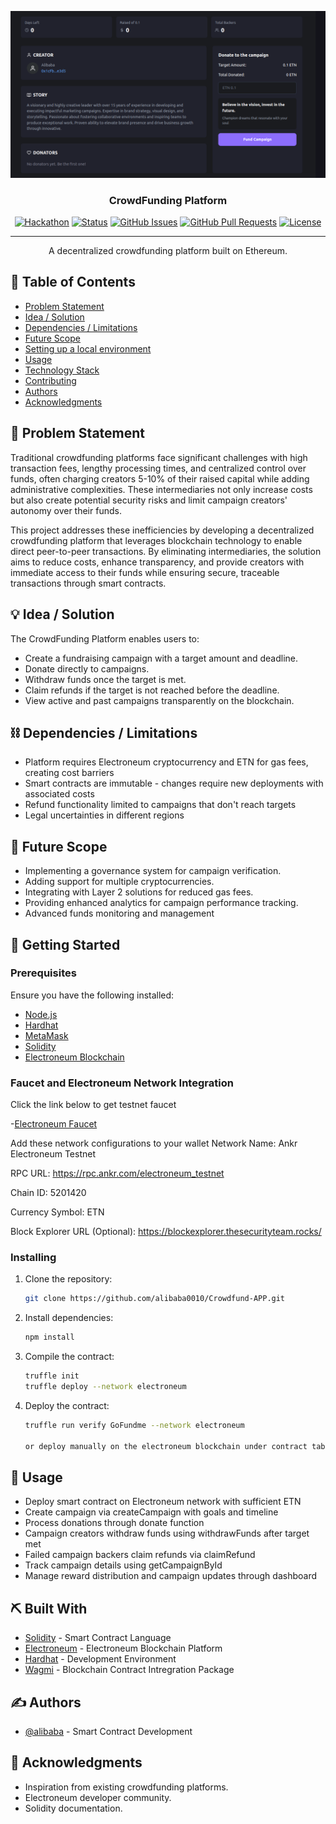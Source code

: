 <p align="center">
  <a href="" rel="noopener">
 <img src="./images/image 1.png" alt="Project logo"></a>
</p>
<h3 align="center">CrowdFunding Platform</h3>

<div align="center">

[![Hackathon](https://img.shields.io/badge/hackathon-name-orange.svg)](https://crowdfund-app-rho.vercel.app/)
[![Status](https://img.shields.io/badge/status-active-success.svg)]()
[![GitHub Issues](https://img.shields.io/github/issues/alibaba0010/Crowdfund-APP.svg)](https://github.com/alibaba0010/Crowdfund-APP/issues)
[![GitHub Pull Requests](https://img.shields.io/github/issues-pr/alibaba0010/Crowdfund-APP.svg)](https://github.com/alibaba0010/Crowdfund-APP/pulls)
[![License](https://img.shields.io/badge/license-MIT-blue.svg)](LICENSE.md)

</div>

---

<p align="center"> A decentralized crowdfunding platform built on Ethereum.
    <br> 
</p>

## 📝 Table of Contents

- [Problem Statement](#problem_statement)
- [Idea / Solution](#idea)
- [Dependencies / Limitations](#limitations)
- [Future Scope](#future_scope)
- [Setting up a local environment](#getting_started)
- [Usage](#usage)
- [Technology Stack](#tech_stack)
- [Contributing](../CONTRIBUTING.md)
- [Authors](#authors)
- [Acknowledgments](#acknowledgments)

## 🧐 Problem Statement <a name = "problem_statement"></a>

Traditional crowdfunding platforms face significant challenges with high transaction fees, lengthy processing times, and centralized control over funds, often charging creators 5-10% of their raised capital while adding administrative complexities. These intermediaries not only increase costs but also create potential security risks and limit campaign creators' autonomy over their funds.

This project addresses these inefficiencies by developing a decentralized crowdfunding platform that leverages blockchain technology to enable direct peer-to-peer transactions. By eliminating intermediaries, the solution aims to reduce costs, enhance transparency, and provide creators with immediate access to their funds while ensuring secure, traceable transactions through smart contracts.

## 💡 Idea / Solution <a name = "idea"></a>

The CrowdFunding Platform enables users to:

- Create a fundraising campaign with a target amount and deadline.
- Donate directly to campaigns.
- Withdraw funds once the target is met.
- Claim refunds if the target is not reached before the deadline.
- View active and past campaigns transparently on the blockchain.

## ⛓️ Dependencies / Limitations <a name = "limitations"></a>

- Platform requires Electroneum cryptocurrency and ETN for gas fees, creating cost barriers
- Smart contracts are immutable - changes require new deployments with associated costs
- Refund functionality limited to campaigns that don't reach targets
- Legal uncertainties in different regions

## 🚀 Future Scope <a name = "future_scope"></a>

- Implementing a governance system for campaign verification.
- Adding support for multiple cryptocurrencies.
- Integrating with Layer 2 solutions for reduced gas fees.
- Providing enhanced analytics for campaign performance tracking.
- Advanced funds monitoring and management

## 🏁 Getting Started <a name = "getting_started"></a>

### Prerequisites

Ensure you have the following installed:

- [Node.js](https://nodejs.org/)
- [Hardhat](https://hardhat.org/)
- [MetaMask](https://metamask.io/)
- [Solidity](https://soliditylang.org/)
- [Electroneum Blockchain](http://testnet-scblockexplorer.electroneum.com/)

### Faucet and Electroneum Network Integration

Click the link below to get testnet faucet

-[Electroneum Faucet](https://faucet.electroneum.com/)

Add these network configurations to your wallet
Network Name: Ankr Electroneum Testnet

RPC URL: https://rpc.ankr.com/electroneum_testnet

Chain ID: 5201420

Currency Symbol: ETN

Block Explorer URL (Optional): https://blockexplorer.thesecurityteam.rocks/

### Installing

1. Clone the repository:
   ```sh
   git clone https://github.com/alibaba0010/Crowdfund-APP.git
   ```
2. Install dependencies:
   ```sh
   npm install
   ```
3. Compile the contract:
   ```sh
   truffle init
   truffle deploy --network electroneum
   ```
4. Deploy the contract:

   ```sh
   truffle run verify GoFundme --network electroneum

   or deploy manually on the electroneum blockchain under contract tab
   ```

## 🎈 Usage <a name="usage"></a>

- Deploy smart contract on Electroneum network with sufficient ETN
- Create campaign via createCampaign with goals and timeline
- Process donations through donate function
- Campaign creators withdraw funds using withdrawFunds after target met
- Failed campaign backers claim refunds via claimRefund
- Track campaign details using getCampaignById
- Manage reward distribution and campaign updates through dashboard

## ⛏️ Built With <a name = "tech_stack"></a>

- [Solidity](https://soliditylang.org/) - Smart Contract Language
- [Electroneum](http://testnet-scblockexplorer.electroneum.com/) - Electroneum Blockchain Platform
- [Hardhat](https://archive.trufflesuite.com/docs/truffle/) - Development Environment
- [Wagmi](https://wagmi.sh/) - Blockchain Contract Intregration Package

## ✍️ Authors <a name = "authors"></a>

- [@alibaba](https://github.com/alibaba0010) - Smart Contract Development

## 🎉 Acknowledgments <a name = "acknowledgments"></a>

- Inspiration from existing crowdfunding platforms.
- Electroneum developer community.
- Solidity documentation.
